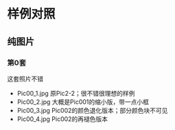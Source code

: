# 样例对照

## 纯图片
### 第0套
这套照片不错
- Pic00_1.jpg    原Pic2-2；很不错很理想的样例
- Pic00_2.jpg    大概是Pic001的缩小版，带一点小框
- Pic00_3.jpg    Pic002的颜色退化版本；部分颜色块不可见
- Pic00_4.jpg    Pic002的再褪色版本

